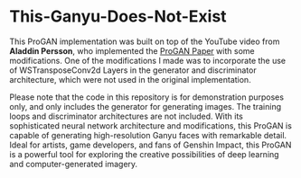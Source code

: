 # This-Ganyu-Does-Not-Exist
This ProGAN implementation was built on top of the YouTube video from **Aladdin Persson**, who implemented the [ProGAN Paper](https://arxiv.org/abs/1710.10196) with some modifications. One of the modifications I made was to incorporate the use of WSTransposeConv2d Layers in the generator and discriminator architecture, which were not used in the original implementation. 

Please note that the code in this repository is for demonstration purposes only, and only includes the generator for generating images. The training loops and discriminator architectures are not included. With its sophisticated neural network architecture and modifications, this ProGAN is capable of generating high-resolution Ganyu faces with remarkable detail. Ideal for artists, game developers, and fans of Genshin Impact, this ProGAN is a powerful tool for exploring the creative possibilities of deep learning and computer-generated imagery.
